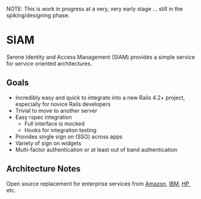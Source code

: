NOTE:  This is work in progress at a very, very early stage ... still in the spiking/designing phase.

SIAM
====

Serene Identity and Access Management (SIAM) provides a simple service for service oriented architectures.

Goals
-----
- Incredibly easy and quick to integrate into a new Rails 4.2+ project, especially for novice Rails developers
- Trivial to move to another server
- Easy rspec integration
  - Full interface is mocked
  - Hooks for integration testing
- Provides single sign on (SSO) across apps
- Variety of sign on widgets
- Multi-factor authentication or at least out of band authentication


Architecture Notes
-------------------------

Open source replacement for enterprise services from [Amazon](http://aws.amazon.com/iam/), [IBM](http://www-935.ibm.com/services/us/en/it-services/security-services/identity-and-access-management-services/), [HP](http://www8.hp.com/us/en/business-services/it-services.html?compURI=1079088#.VBHWEy5dXGw), etc.
